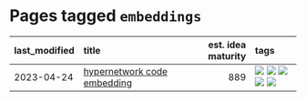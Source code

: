 # Pages tagged `embeddings`

|last_modified|title|est. idea maturity|tags
|:---|:---|---:|:---|
|2023-04-24|[hypernetwork code embedding](../hypernetwork_embedding_for_code.md)|889|[![](https://img.shields.io/badge/tag-LLM-da6994)](../tags/LLM.md) [![](https://img.shields.io/badge/tag-embeddings-d5f6c6)](../tags/embeddings.md) [![](https://img.shields.io/badge/tag-machinelearning-77a0)](../tags/machinelearning.md) [![](https://img.shields.io/badge/tag-models-5d9a82)](../tags/models.md) [![](https://img.shields.io/badge/tag-nlp-aa21fc)](../tags/nlp.md)|